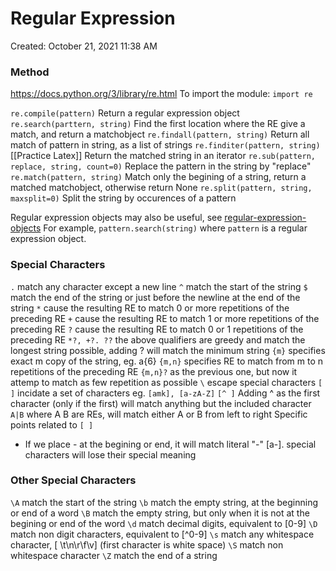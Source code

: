 # Regular Expression
Created: October 21, 2021 11:38 AM

### Method
https://docs.python.org/3/library/re.html
To import the module: `import re`

`re.compile(pattern)`
Return a regular expression object
`re.search(parttern, string)`
Find the first location where the RE give a match, and return a matchobject
`re.findall(pattern, string)`
Return all match of pattern in string, as a list of strings
`re.finditer(pattern, string)`[[Practice Latex]]
Return the matched string in an iterator
`re.sub(pattern, replace, string, count=0)`
Replace the pattern in the string by "replace"
`re.match(pattern, string)` 
Match only the begining of a string, return a matched matchobject, otherwise return None
`re.split(pattern, string, maxsplit=0)`
Split the string by occurences of a pattern

Regular expression objects may also be useful, see [regular-expression-objects](https://docs.python.org/3/library/re.html#regular-expression-objects)
For example, `pattern.search(string)` where `pattern` is a regular expression object.

### Special Characters
`.` match any character except a new line
`^` match the start of the string
`$` match the end of the string or just before the newline at the end of the string
`*` cause the resulting RE to match 0 or more repetitions of the preceding RE
`+` cause the resulting RE to match 1 or more repetitions of the preceding RE
`?` cause the resulting RE to match 0 or 1 repetitions of the preceding RE
`*?, +?. ??` the above qualifiers are greedy and match the longest string possible, adding ? will match the minimum string
`{m}` specifies exact m copy of the string, eg. a{6}
`{m,n}` specifies RE to match from m to n repetitions of the preceding RE
`{m,n}?` as the previous one, but now it attemp to match as few repetition as possible
`\` escape special characters
`[ ]` incidate a set of characters eg. `[amk], [a-zA-Z]`
`[^ ]` Adding ^ as the first character (only if the first) will match anything but the included character
`A|B` where A B are REs, will match either A or B from left to right
Specific points related to `[ ]`
- If we place - at the begining or end, it will match literal "-" [a-]. special characters will lose their special meaning

### Other Special Characters
`\A` match the start of the string
`\b` match the empty string, at the beginning or end of a word
`\B` match the empty string, but only when it is not at the begining or end of the word
`\d` match decimal digits, equivalent to [0-9]
`\D` match non digit characters, equivalent to [^0-9]
`\s` match any whitespace character, [ \t\n\r\f\v] (first character is white space)
`\S` match non whitespace character
`\Z` match the end of a string
